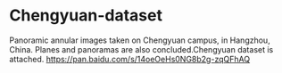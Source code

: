 # Chengyuan-dataset
Panoramic annular images taken on Chengyuan campus, in Hangzhou, China. Planes and panoramas are also concluded.Chengyuan dataset is attached. https://pan.baidu.com/s/14oeOeHs0NG8b2g-zqQFhAQ
